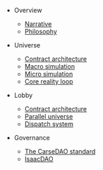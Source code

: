<!-- docs/_sidebar.md -->

- Overview

  - [Narrative](eng/narrative.md)
  - [Philosophy](eng/philosophy.md)

- Universe

  - [Contract architecture](eng/philosophy.md)
  - [Macro simulation](eng/macro.md)
  - [Micro simulation](eng/micro.md)
  - [Core reality loop](eng/philosophy.md)

- Lobby

  - [Contract architecture](eng/philosophy.md)
  - [Parallel universe](eng/philosophy.md)
  - [Dispatch system](eng/philosophy.md)

- Governance

  - [The CarseDAO standard](eng/carsedao.md)
  - [IsaacDAO](eng/isaacdao.md)